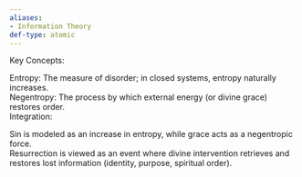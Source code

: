 ```yaml
---
aliases:
- Information Theory
def-type: atomic
---
```

   
Key Concepts:   
   
Entropy: The measure of disorder; in closed systems, entropy naturally increases.   
Negentropy: The process by which external energy (or divine grace) restores order.   
Integration:   
   
Sin is modeled as an increase in entropy, while grace acts as a negentropic force.   
Resurrection is viewed as an event where divine intervention retrieves and restores lost information (identity, purpose, spiritual order).